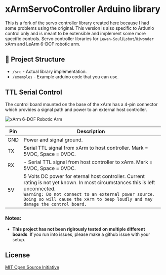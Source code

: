 # xArmServoController Arduino library

This is a fork of the servo controller library created [here](https://github.com/ccourson/xArmServoController/tree/main) because I had some problems using the original.
This version is also specific to Ardunio control only and is meant to be extensible and implement some more specific controls.
Servo controller libraries for `Lewan-Soul`/`Lobot`/`Hiwonder` xArm and LeArm 6-DOF robotic arm.

## 📂 Project Structure

- `/src` - Actual library implementation.
- `/examples` - Example arduino code that you can use.

## TTL Serial Control

The control board mounted on the base of the xArm has a 4-pin connector which provides a signal path and power to an external host controller.

![xArm 6-DOF Robotic Arm](https://i.imgur.com/tG3Fw9u.jpg)

| Pin | Description                                                                                                                                                                                                                                                            |
| --- | ---------------------------------------------------------------------------------------------------------------------------------------------------------------------------------------------------------------------------------------------------------------------- |
| GND | Power and signal ground.                                                                                                                                                                                                                                               |
| TX  | Serial TTL signal from xArm to host controller. Mark = 5VDC, Space = 0VDC.                                                                                                                                                                                             |
| RX  | - Serial TTL signal from host controller to xArm. Mark = 5VDC, Space = 0VDC.                                                                                                                                                                                           |
| 5V  | 5 Volts DC power for eternal host controller. Current rating is not yet known. In most circumstances this is left unconnected.<br>`Warning: Do not connect to an external power source. Doing so will cause the xArm to beep loudly and may damage the control board.` |


### Notes:
- **This project has not been rigirously tested on multiple different boards**. If you run into issues, please make a github issue with your setup.

## License

[MIT Open Source Initiative](https://opensource.org/licenses/MIT)
